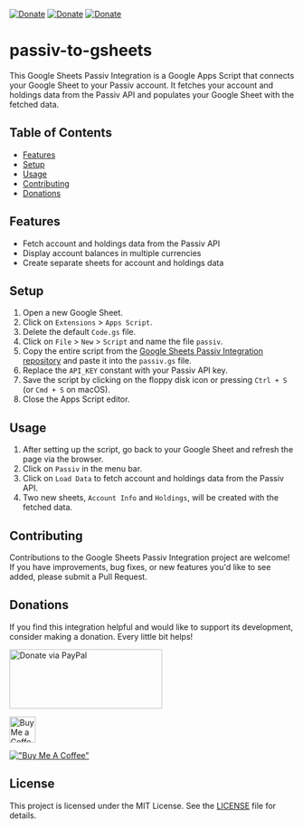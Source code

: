 [![Donate](https://img.shields.io/badge/Donate-PayPal-green.svg)](https://paypal.me/latetedemelon) [![Donate](https://img.shields.io/badge/Donate-Buy%20Me%20a%20Coffee-yellow)](https://buymeacoffee.com/latetedemelon) [![Donate](https://img.shields.io/badge/Donate-Ko--Fi-ff69b4)](https://ko-fi.com/latetedemelon)
# passiv-to-gsheets

This Google Sheets Passiv Integration is a Google Apps Script that connects your Google Sheet to your Passiv account. It fetches your account and holdings data from the Passiv API and populates your Google Sheet with the fetched data.

## Table of Contents

- [Features](#features)
- [Setup](#setup)
- [Usage](#usage)
- [Contributing](#contributing)
- [Donations](#donations)

## Features

- Fetch account and holdings data from the Passiv API
- Display account balances in multiple currencies
- Create separate sheets for account and holdings data

## Setup

1. Open a new Google Sheet.
2. Click on `Extensions` > `Apps Script`.
3. Delete the default `Code.gs` file.
4. Click on `File` > `New` > `Script` and name the file `passiv`.
5. Copy the entire script from the [Google Sheets Passiv Integration repository](https://github.com/latetedemelon/passiv-to-gsheets/blob/main/passiv.gs) and paste it into the `passiv.gs` file.
6. Replace the `API_KEY` constant with your Passiv API key.
7. Save the script by clicking on the floppy disk icon or pressing `Ctrl + S` (or `Cmd + S` on macOS).
8. Close the Apps Script editor.

## Usage

1. After setting up the script, go back to your Google Sheet and refresh the page via the browser.
2. Click on `Passiv` in the menu bar.
3. Click on `Load Data` to fetch account and holdings data from the Passiv API.
4. Two new sheets, `Account Info` and `Holdings`, will be created with the fetched data.

## Contributing

Contributions to the Google Sheets Passiv Integration project are welcome! If you have improvements, bug fixes, or new features you'd like to see added, please submit a Pull Request.

## Donations

If you find this integration helpful and would like to support its development, consider making a donation. Every little bit helps!

<a href='https://paypal.me/latetedemelon' target='_blank'><img src="https://github.com/stefan-niedermann/paypal-donate-button/blob/master/paypal-donate-button.png" width="270" height="105" alt='Donate via PayPal' />

<a href='https://ko-fi.com/latetedemelon' target='_blank'><img height='35' style='border:0px;height:46px;' src='https://az743702.vo.msecnd.net/cdn/kofi3.png?v=0' border='0' alt='Buy Me a Coffee at ko-fi.com' />

[!["Buy Me A Coffee"](https://www.buymeacoffee.com/assets/img/custom_images/yellow_img.png)](https://www.buymeacoffee.com/latetedemelon)

## License

This project is licensed under the MIT License. See the [LICENSE](https://github.com/latetedemelon/passiv-to-gsheets/blob/main/LICENSE) file for details.
